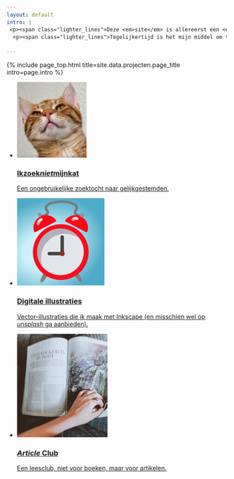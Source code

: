 ```yaml
---
layout: default
intro: |
 <p><span class="lighter_lines">Deze <em>site</em> is allereerst een <em>hobby-project</em>. Ik heb ’m helemaal zelf gemaakt, zowel het scripten en programmeren als het maken van de plaatjes. </span></p>
  <p><span class="lighter_lines">Tegelijkertijd is het mijn middel om te schrijven en andere <em>leuke dingen</em> op te zetten.</span></p>

---
```


{% include page_top.html 
   title=site.data.projecten.page_title 
   intro=page.intro 
%}

<div class="custom-section">
  
<ul class="article-list">
<li>
    <img src="/projecten/images/cat.JPG" alt="Icon" class="link-icon">
    <a href="/projecten/pages_sub/project01"><div class="text">
      <h3>Ikzoek<em>niet</em>mijnkat</h3>
      <p>Een ongebruikelijke zoektocht naar gelijkgestemden.</p>
    </div></a>
</li>

<li>
    <img src="/projecten/images/wekker.svg" alt="Icon" class="link-icon">
    <a href="/projecten/pages_sub/project02"><div class="text">
      <h3>Digitale illustraties</h3>
      <p>Vector-illustraties die ik maak met Inkscape (en misschien wel op <em>unsplash</em> ga aanbieden).</p>
    </div></a>
</li>

<li>
    <img src="/projecten/images/article.JPG" alt="Icon" class="link-icon">
    <a href="/projecten/pages_sub/project03"><div class="text">
    <h3><em>Article</em> Club</h3>
    <p>Een leesclub, niet voor boeken, maar voor artikelen.</p>
  </div></a>
</li>


</ul></div>

